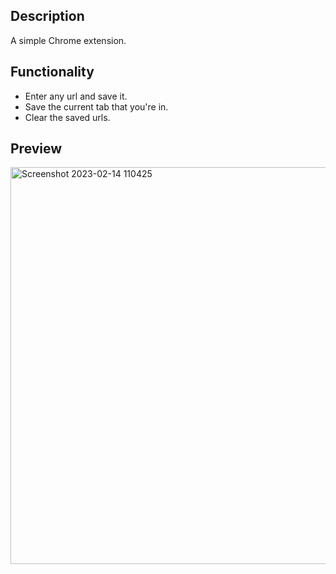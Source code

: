## Description
A simple Chrome extension.

## Functionality
* Enter any url and save it.
* Save the current tab that you're in.
* Clear the saved urls.

## Preview
<img width="635" alt="Screenshot 2023-02-14 110425" src="https://user-images.githubusercontent.com/106478752/218653041-a12985ed-3086-46bc-aad2-8b412e641fcf.png">


